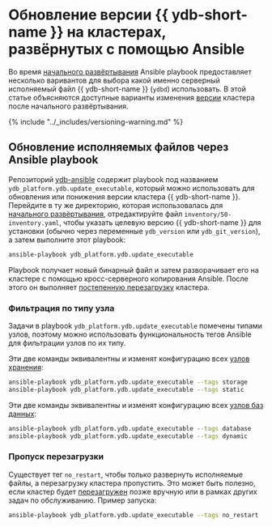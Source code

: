 # Обновление версии {{ ydb-short-name }} на кластерах, развёрнутых с помощью Ansible

Во время [начального развёртывания](initial-deployment.md) Ansible playbook предоставляет несколько варивантов для выбора какой именно серверный исполняемый файл {{ ydb-short-name }} (`ydbd`) использовать. В этой статье объясняются доступные варианты изменения [версии](../../downloads/index.md) кластера после начального развёртывания.

{% include "../_includes/versioning-warning.md" %}

## Обновление исполняемых файлов через Ansible playbook

Репозиторий [ydb-ansible](https://github.com/ydb-platform/ydb-ansible) содержит playbook под названием `ydb_platform.ydb.update_executable`, который можно использовать для обновления или понижения версии кластера {{ ydb-short-name }}. Перейдите в ту же директорию, которая использовалась для [начального развёртывания](initial-deployment.md), отредактируйте файл `inventory/50-inventory.yaml`, чтобы указать целевую версию {{ ydb-short-name }} для установки (обычно через переменные `ydb_version` или `ydb_git_version`), а затем выполните этот playbook:

```bash
ansible-playbook ydb_platform.ydb.update_executable
```

Playbook получает новый бинарный файл и затем разворачивает его на кластере с помощью кросс-серверного копирования Ansible. После этого он выполняет [постепенную перезагрузку](restart.md) кластера.

### Фильтрация по типу узла

Задачи в playbook `ydb_platform.ydb.update_executable` помечены типами узлов, поэтому можно использовать функциональность тегов Ansible для фильтрации узлов по их типу.

Эти две команды эквивалентны и изменят конфигурацию всех [узлов хранения](../../concepts/glossary.md#storage-node):

```bash
ansible-playbook ydb_platform.ydb.update_executable --tags storage
ansible-playbook ydb_platform.ydb.update_executable --tags static
```

Эти две команды эквивалентны и изменят конфигурацию всех [узлов баз данных](../../concepts/glossary.md#database-node):

```bash
ansible-playbook ydb_platform.ydb.update_executable --tags database
ansible-playbook ydb_platform.ydb.update_executable --tags dynamic
```

### Пропуск перезагрузки

Существует тег `no_restart`, чтобы только развернуть исполняемые файлы, а перезагрузку кластера пропустить. Это может быть полезно, если кластер будет [перезагружен](restart.md) позже вручную или в рамках других задач по обслуживанию. Пример запуска:

```bash
ansible-playbook ydb_platform.ydb.update_executable --tags no_restart
```